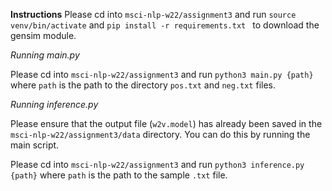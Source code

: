 **Instructions**
Please cd into `msci-nlp-w22/assignment3` and run `source venv/bin/activate` and `pip install -r requirements.txt ` to download the gensim module.

*Running main.py*

Please cd into `msci-nlp-w22/assignment3` and run `python3 main.py {path}` where `path` is the path to the directory 
`pos.txt` and `neg.txt` files.

*Running inference.py*

Please ensure that the output file (`w2v.model`) has already been saved in the `msci-nlp-w22/assignment3/data` directory.
You can do this by running the main script.

Please cd into `msci-nlp-w22/assignment3` and run `python3 inference.py {path}` where `path` is the 
path to the sample `.txt` file.
